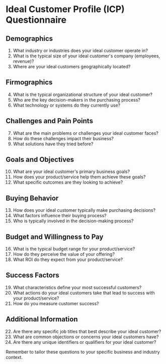 # Ideal Customer Profile (ICP) Questionnaire

## Demographics
1. What industry or industries does your ideal customer operate in?
2. What is the typical size of your ideal customer's company (employees, revenue)?
3. Where are your ideal customers geographically located?

## Firmographics
4. What is the typical organizational structure of your ideal customer?
5. Who are the key decision-makers in the purchasing process?
6. What technology or systems do they currently use?

## Challenges and Pain Points
7. What are the main problems or challenges your ideal customer faces?
8. How do these challenges impact their business?
9. What solutions have they tried before?

## Goals and Objectives
10. What are your ideal customer's primary business goals?
11. How does your product/service help them achieve these goals?
12. What specific outcomes are they looking to achieve?

## Buying Behavior
13. How does your ideal customer typically make purchasing decisions?
14. What factors influence their buying process?
15. Who is typically involved in the decision-making process?

## Budget and Willingness to Pay
16. What is the typical budget range for your product/service?
17. How do they perceive the value of your offering?
18. What ROI do they expect from your product/service?

## Success Factors
19. What characteristics define your most successful customers?
20. What actions do your ideal customers take that lead to success with your product/service?
21. How do you measure customer success?

## Additional Information
22. Are there any specific job titles that best describe your ideal customer?
23. What are common objections or concerns your ideal customers have?
24. Are there any unique identifiers or qualifiers for your ideal customer?

Remember to tailor these questions to your specific business and industry context.
